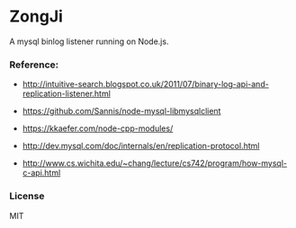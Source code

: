 # ZongJi
A mysql binlog listener running on Node.js.

### Reference:
* http://intuitive-search.blogspot.co.uk/2011/07/binary-log-api-and-replication-listener.html
* https://github.com/Sannis/node-mysql-libmysqlclient
* https://kkaefer.com/node-cpp-modules/

* http://dev.mysql.com/doc/internals/en/replication-protocol.html
* http://www.cs.wichita.edu/~chang/lecture/cs742/program/how-mysql-c-api.html

### License
MIT
